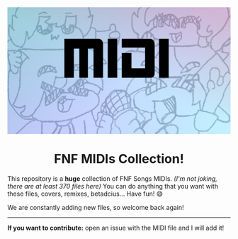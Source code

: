 <img align='center' src='./logo.png' />
<h1 align='center'>FNF MIDIs Collection!</h1>

This repository is a **huge** collection of FNF Songs MIDIs. _(I'm not joking, there are at least 370 files here)_
You can do anything that you want with these files, covers, remixes, betadcius... Have fun! 😄

We are constantly adding new files, so welcome back again!

---

**If you want to contribute:** open an issue with the MIDI file and I will add it!
